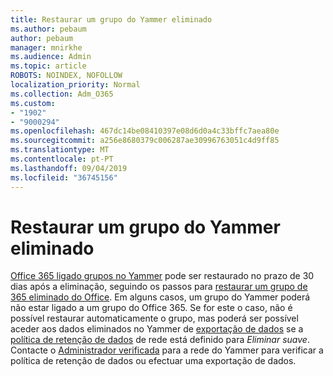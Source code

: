 ```yaml
---
title: Restaurar um grupo do Yammer eliminado
ms.author: pebaum
author: pebaum
manager: mnirkhe
ms.audience: Admin
ms.topic: article
ROBOTS: NOINDEX, NOFOLLOW
localization_priority: Normal
ms.collection: Adm_O365
ms.custom:
- "1902"
- "9000294"
ms.openlocfilehash: 467dc14be08410397e08d6d0a4c33bffc7aea80e
ms.sourcegitcommit: a256e8680379c006287ae30996763051c4d9ff85
ms.translationtype: MT
ms.contentlocale: pt-PT
ms.lasthandoff: 09/04/2019
ms.locfileid: "36745156"
---
```

# <a name="restore-a-deleted-yammer-group"></a>Restaurar um grupo do Yammer eliminado

[Office 365 ligado grupos no Yammer](https://docs.microsoft.com/yammer/manage-yammer-groups/yammer-and-office-365-groups) pode ser restaurado no prazo de 30 dias após a eliminação, seguindo os passos para [restaurar um grupo de 365 eliminado do Office](https://docs.microsoft.com/office365/admin/create-groups/restore-deleted-group).
Em alguns casos, um grupo do Yammer poderá não estar ligado a um grupo do Office 365. Se for este o caso, não é possível restaurar automaticamente o grupo, mas poderá ser possível aceder aos dados eliminados no Yammer de [exportação de dados](https://docs.microsoft.com/yammer/manage-security-and-compliance/export-yammer-enterprise-data) se a [política de retenção de dados](https://docs.microsoft.com/yammer/manage-security-and-compliance/manage-data-compliance) de rede está definido para *Eliminar suave*. Contacte o [Administrador verificada](https://docs.microsoft.com/yammer/manage-yammer-users/manage-yammer-admins) para a rede do Yammer para verificar a política de retenção de dados ou efectuar uma exportação de dados.

